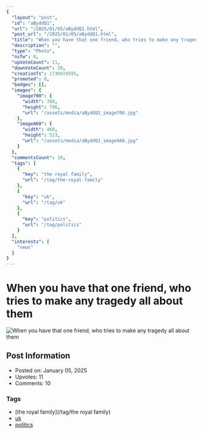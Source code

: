 ```yaml
---
{
  "layout": "post",
  "id": "aByddQ1",
  "url": "/2025/01/05/aByddQ1.html",
  "post_url": "/2025/01/05/aByddQ1.html",
  "title": "When you have that one friend, who tries to make any tragedy all about them",
  "description": "",
  "type": "Photo",
  "nsfw": 0,
  "upVoteCount": 11,
  "downVoteCount": 20,
  "creationTs": 1736019595,
  "promoted": 0,
  "badges": [],
  "images": {
    "image700": {
      "width": 700,
      "height": 796,
      "url": "/assets/media/aByddQ1_image700.jpg"
    },
    "image460": {
      "width": 460,
      "height": 523,
      "url": "/assets/media/aByddQ1_image460.jpg"
    }
  },
  "commentsCount": 10,
  "tags": [
    {
      "key": "the royal family",
      "url": "/tag/the-royal-family"
    },
    {
      "key": "uk",
      "url": "/tag/uk"
    },
    {
      "key": "politics",
      "url": "/tag/politics"
    }
  ],
  "interests": [
    "news"
  ]
}
---
```


# When you have that one friend, who tries to make any tragedy all about them

![When you have that one friend, who tries to make any tragedy all about them](/assets/media/aByddQ1_image700.jpg)

## Post Information

- Posted on: January 05, 2025
- Upvotes: 11
- Comments: 10

### Tags

- [the royal family](/tag/the royal family)
- [uk](/tag/uk)
- [politics](/tag/politics)
